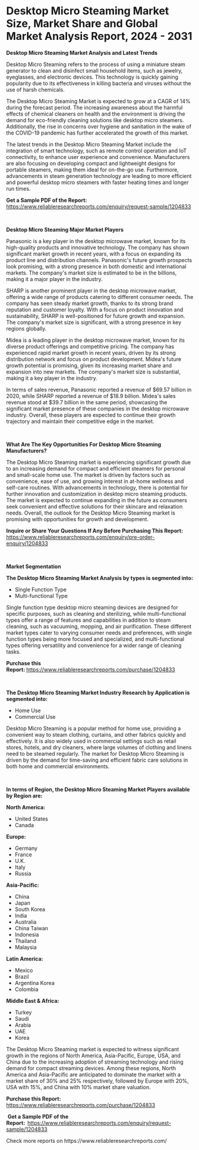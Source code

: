 <p><h1>Desktop Micro Steaming Market Size, Market Share and Global Market Analysis Report, 2024 - 2031</h1></p><p><strong>Desktop Micro Steaming Market Analysis and Latest Trends</strong></p>
<p><p>Desktop Micro Steaming refers to the process of using a miniature steam generator to clean and disinfect small household items, such as jewelry, eyeglasses, and electronic devices. This technology is quickly gaining popularity due to its effectiveness in killing bacteria and viruses without the use of harsh chemicals. </p><p>The Desktop Micro Steaming Market is expected to grow at a CAGR of 14% during the forecast period. The increasing awareness about the harmful effects of chemical cleaners on health and the environment is driving the demand for eco-friendly cleaning solutions like desktop micro steamers. Additionally, the rise in concerns over hygiene and sanitation in the wake of the COVID-19 pandemic has further accelerated the growth of this market.</p><p>The latest trends in the Desktop Micro Steaming Market include the integration of smart technology, such as remote control operation and IoT connectivity, to enhance user experience and convenience. Manufacturers are also focusing on developing compact and lightweight designs for portable steamers, making them ideal for on-the-go use. Furthermore, advancements in steam generation technology are leading to more efficient and powerful desktop micro steamers with faster heating times and longer run times.</p></p>
<p><strong>Get a Sample PDF of the Report:&nbsp;</strong> <a href="https://www.reliableresearchreports.com/enquiry/request-sample/1204833">https://www.reliableresearchreports.com/enquiry/request-sample/1204833</a></p>
<p>&nbsp;</p>
<p><strong>Desktop Micro Steaming Major Market Players</strong></p>
<p><p>Panasonic is a key player in the desktop microwave market, known for its high-quality products and innovative technology. The company has shown significant market growth in recent years, with a focus on expanding its product line and distribution channels. Panasonic's future growth prospects look promising, with a strong presence in both domestic and international markets. The company's market size is estimated to be in the billions, making it a major player in the industry.</p><p>SHARP is another prominent player in the desktop microwave market, offering a wide range of products catering to different consumer needs. The company has seen steady market growth, thanks to its strong brand reputation and customer loyalty. With a focus on product innovation and sustainability, SHARP is well-positioned for future growth and expansion. The company's market size is significant, with a strong presence in key regions globally.</p><p>Midea is a leading player in the desktop microwave market, known for its diverse product offerings and competitive pricing. The company has experienced rapid market growth in recent years, driven by its strong distribution network and focus on product development. Midea's future growth potential is promising, given its increasing market share and expansion into new markets. The company's market size is substantial, making it a key player in the industry.</p><p>In terms of sales revenue, Panasonic reported a revenue of $69.57 billion in 2020, while SHARP reported a revenue of $18.9 billion. Midea's sales revenue stood at $39.7 billion in the same period, showcasing the significant market presence of these companies in the desktop microwave industry. Overall, these players are expected to continue their growth trajectory and maintain their competitive edge in the market.</p></p>
<p>&nbsp;</p>
<p><strong>What Are The Key Opportunities For Desktop Micro Steaming Manufacturers?</strong></p>
<p><p>The Desktop Micro Steaming market is experiencing significant growth due to an increasing demand for compact and efficient steamers for personal and small-scale home use. The market is driven by factors such as convenience, ease of use, and growing interest in at-home wellness and self-care routines. With advancements in technology, there is potential for further innovation and customization in desktop micro steaming products. The market is expected to continue expanding in the future as consumers seek convenient and effective solutions for their skincare and relaxation needs. Overall, the outlook for the Desktop Micro Steaming market is promising with opportunities for growth and development.</p></p>
<p><strong>Inquire or Share Your Questions If Any Before Purchasing This Report:</strong> <a href="https://www.reliableresearchreports.com/enquiry/pre-order-enquiry/1204833">https://www.reliableresearchreports.com/enquiry/pre-order-enquiry/1204833</a></p>
<p>&nbsp;</p>
<p><strong>Market Segmentation</strong></p>
<p><strong>The Desktop Micro Steaming Market Analysis by types is segmented into:</strong></p>
<p><ul><li>Single Function Type</li><li>Multi-functional Type</li></ul></p>
<p><p>Single function type desktop micro steaming devices are designed for specific purposes, such as cleaning and sterilizing, while multi-functional types offer a range of features and capabilities in addition to steam cleaning, such as vacuuming, mopping, and air purification. These different market types cater to varying consumer needs and preferences, with single function types being more focused and specialized, and multi-functional types offering versatility and convenience for a wider range of cleaning tasks.</p></p>
<p><strong>Purchase this Report:&nbsp;</strong><a href="https://www.reliableresearchreports.com/purchase/1204833">https://www.reliableresearchreports.com/purchase/1204833</a></p>
<p>&nbsp;</p>
<p><strong>The Desktop Micro Steaming Market Industry Research by Application is segmented into:</strong></p>
<p><ul><li>Home Use</li><li>Commercial Use</li></ul></p>
<p><p>Desktop Micro Steaming is a popular method for home use, providing a convenient way to steam clothing, curtains, and other fabrics quickly and effectively. It is also widely used in commercial settings such as retail stores, hotels, and dry cleaners, where large volumes of clothing and linens need to be steamed regularly. The market for Desktop Micro Steaming is driven by the demand for time-saving and efficient fabric care solutions in both home and commercial environments.</p></p>
<p>&nbsp;</p>
<p><strong>In terms of Region, the Desktop Micro Steaming Market Players available by Region are:</strong></p>
<p>
    <p> <strong> North America: </strong>
        <ul>
            <li>United States</li>
            <li>Canada</li>
        </ul>
        </p> 
    <p> <strong> Europe: </strong>
        <ul>
            <li>Germany</li>
            <li>France</li>
            <li>U.K.</li>
            <li>Italy</li>
            <li>Russia</li>
        </ul>
        </p> 
    <p> <strong> Asia-Pacific: </strong>
        <ul>
            <li>China</li>
            <li>Japan</li>
            <li>South Korea</li>
            <li>India</li>
            <li>Australia</li>
            <li>China Taiwan</li>
            <li>Indonesia</li>
            <li>Thailand</li>
            <li>Malaysia</li>
        </ul>
        </p> 
    <p> <strong> Latin America: </strong>
        <ul>
            <li>Mexico</li>
            <li>Brazil</li>
            <li>Argentina Korea</li>
            <li>Colombia</li>
        </ul>
        </p> 
    <p> <strong> Middle East & Africa: </strong>
        <ul>
            <li>Turkey</li>
            <li>Saudi</li>
            <li>Arabia</li>
            <li>UAE</li>
            <li>Korea</li>
        </ul>
    </p>
    </p>
<p><p>The Desktop Micro Steaming market is expected to witness significant growth in the regions of North America, Asia-Pacific, Europe, USA, and China due to the increasing adoption of streaming technology and rising demand for compact streaming devices. Among these regions, North America and Asia-Pacific are anticipated to dominate the market with a market share of 30% and 25% respectively, followed by Europe with 20%, USA with 15%, and China with 10% market share valuation.</p></p>
<p><strong>Purchase this Report: </strong><a href="https://www.reliableresearchreports.com/purchase/1204833">https://www.reliableresearchreports.com/purchase/1204833</a></p>
<p>&nbsp;<strong>Get a Sample PDF of the Report:&nbsp;&nbsp;</strong><a href="https://www.reliableresearchreports.com/enquiry/request-sample/1204833">https://www.reliableresearchreports.com/enquiry/request-sample/1204833</a></p>
<p><strong></strong></p>
<p>Check more reports on https://www.reliableresearchreports.com/</p>